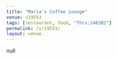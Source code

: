 ```yaml
---
title: "Maria's Coffee Lounge"
venue: v19553
tags: [restaurant, food, "fhrs:248382"]
permalink: /v/19553/
layout: venue
---
```

null